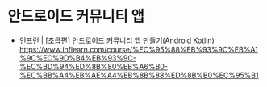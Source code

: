 # 안드로이드 커뮤니티 앱 # 
* 인프런 | [초급편] 안드로이드 커뮤니티 앱 만들기(Android Kotlin) https://www.inflearn.com/course/%EC%95%88%EB%93%9C%EB%A1%9C%EC%9D%B4%EB%93%9C-%EC%BD%94%ED%8B%80%EB%A6%B0-%EC%BB%A4%EB%AE%A4%EB%8B%88%ED%8B%B0%EC%95%B1
